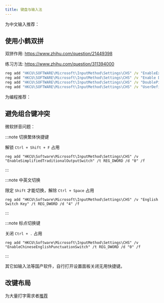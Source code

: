 ```yaml
---
title: 键盘与输入法
---
```


为中文输入推荐：

## 使用小鹤双拼

双拼作用: https://www.zhihu.com/question/21449398

练习方法: https://www.zhihu.com/question/311394000

```bat
reg add "HKCU\SOFTWARE\Microsoft\InputMethod\Settings\CHS" /v "EnableExtraDomainType" /t REG_DWORD /f /d 1
reg add "HKCU\SOFTWARE\Microsoft\InputMethod\Settings\CHS" /v "Enable Double Pinyin" /t REG_DWORD /f /d 1
reg add "HKCU\SOFTWARE\Microsoft\InputMethod\Settings\CHS" /v "DoublePinyinScheme" /t REG_DWORD /f /d 10
reg add "HKCU\SOFTWARE\Microsoft\InputMethod\Settings\CHS" /v "UserDefinedDoublePinyinScheme0" /t REG_SZ /f /d "小鹤双拼*2*^*iuvdjhcwfg^xmlnpbksqszxkrltvyovt"

```

为编程推荐：

## 避免组合键冲突

微软拼音问题：

:::note 切换繁体快捷键

解锁 `Ctrl + Shift + F` 占用

    reg add "HKCU\Software\Microsoft\InputMethod\Settings\CHS" /v "EnableSimplifiedTraditionalOutputSwitch" /t REG_DWORD /d "0" /f

:::

:::note 中英文切换

限定 `Shift` 才能切换，解除 `Ctrl + Space` 占用

    reg add "HKCU\Software\Microsoft\InputMethod\Settings\CHS" /v "English Switch Key" /t REG_DWORD /d "4" /f

:::

:::note 标点切换键

关闭 `Ctrl + .` 占用

    reg add "HKCU\Software\Microsoft\InputMethod\Settings\CHS" /v "EnableChineseEnglishPunctuationSwitch" /t REG_DWORD /d "0" /f

:::

其它如输入法等国产软件，自行打开设置面板关闭无用快捷键。

## 改键布局

为大量打字需求者[推荐](../dev/keymap#windows)

